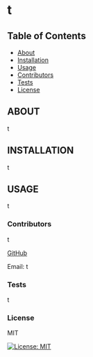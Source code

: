 # **t**

## Table of Contents
* [About](#about)
* [Installation](#install)
* [Usage](#usage)
* [Contributors](#contr)
* [Tests](#test)
* [License](#lice)


## ABOUT
    
t
    
<a name="install"></a>
## INSTALLATION
    
t
    
<a name="usage"></a>
## USAGE
    
t
    
<a name="contr"></a>
### Contributors
    
t

[GitHub](https://github.com/t)

Email: t
    
<a name="test"></a>
### Tests
    
t
    
<a name="lice"></a>
### License
    
MIT

[![License: MIT](https://img.shields.io/badge/License-MIT-yellow.svg)](https://opensource.org/licenses/MIT)